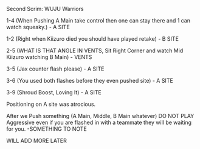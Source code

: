 
Second Scrim: WUJU Warriors

1-4 (When Pushing A Main take control then one can stay there and 1 can watch squeaky.) - A SITE

1-2 (Right when Kiizuro died you should have played retake) - B SITE

2-5 (WHAT IS THAT ANGLE IN VENTS, Sit Right Corner and watch Mid Kiizuro watching B Main) - VENTS

3-5 (Jax counter flash please) - A SITE

3-6 (You used both flashes before they even pushed site) - A SITE

3-9 (Shroud Boost, Loving It) - A SITE

Positioning on A site was atrocious.

After we Push something (A Main, Middle, B Main whatever) DO NOT PLAY Aggressive even if you are flashed in with a teammate they will be waiting for you. -SOMETHING TO NOTE



WILL ADD MORE LATER
